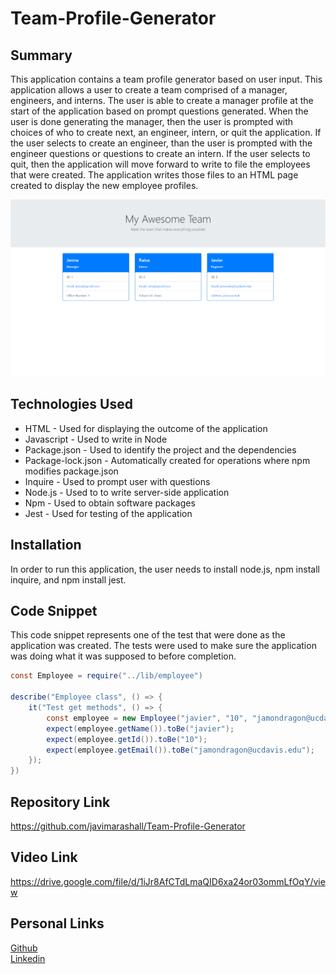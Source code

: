 # Team-Profile-Generator

## Summary
This application contains a team profile generator based on user input. This application allows a user to create a team comprised of a manager, engineers, and interns. The user is able to create a manager profile at the start of the application based on prompt questions generated. When the user is done generating the manager, then the user is prompted with choices of who to create next, an engineer, intern, or quit the application. If the user selects to create an engineer, than the user is prompted with the engineer questions or questions to create an intern. If the user selects to quit, then the application will move forward to write to file the employees that were created. The application writes those files to an HTML page created to display the new employee profiles.  

![Site](./images/site.png)

## Technologies Used
* HTML - Used for displaying the outcome of the application
* Javascript - Used to write in Node
* Package.json - Used to identify the project and the dependencies
* Package-lock.json - Automatically created for operations where npm modifies  package.json
* Inquire - Used to prompt user with questions
* Node.js - Used to to write server-side application
* Npm - Used to obtain software packages
* Jest - Used for testing of the application

## Installation
In order to run this application, the user needs to install node.js, npm install inquire, and npm install jest. 
## Code Snippet
This code snippet represents one of the test that were done as the application was created. The tests were used to make sure the application was doing what it was supposed to before completion. 
```java
const Employee = require("../lib/employee")

describe("Employee class", () => {
    it("Test get methods", () => {
        const employee = new Employee("javier", "10", "jamondragon@ucdavis.edu");
        expect(employee.getName()).toBe("javier");
        expect(employee.getId()).toBe("10");
        expect(employee.getEmail()).toBe("jamondragon@ucdavis.edu");
    });
})
```
## Repository Link
https://github.com/javimarashall/Team-Profile-Generator

## Video Link
https://drive.google.com/file/d/1iJr8AfCTdLmaQID6xa24or03ommLfOqY/view
## Personal Links
[Github](https://github.com/javimarashall)<br>
[Linkedin](https://www.linkedin.com/in/javier-mondragon-7b471719b/)